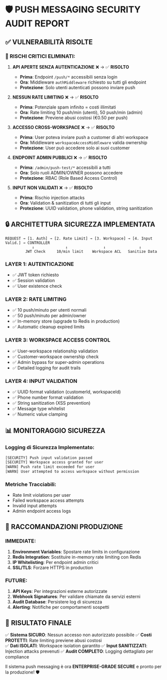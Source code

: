 # 🛡️ PUSH MESSAGING SECURITY AUDIT REPORT

## ✅ VULNERABILITÀ RISOLTE

### 🔴 RISCHI CRITICI ELIMINATI:

1. **API APERTE SENZA AUTENTICAZIONE** ❌ → ✅ **RISOLTO**
   - **Prima**: Endpoint `/push/*` accessibili senza login
   - **Ora**: Middleware `authMiddleware` richiesto su tutti gli endpoint
   - **Protezione**: Solo utenti autenticati possono inviare push

2. **NESSUN RATE LIMITING** ❌ → ✅ **RISOLTO**  
   - **Prima**: Potenziale spam infinito = costi illimitati
   - **Ora**: Rate limiting 10 push/min (utenti), 50 push/min (admin)
   - **Protezione**: Previene abusi costosi (€0.50 per push)

3. **ACCESSO CROSS-WORKSPACE** ❌ → ✅ **RISOLTO**
   - **Prima**: User poteva inviare push a customer di altri workspace
   - **Ora**: Middleware `workspaceAccessMiddleware` valida ownership
   - **Protezione**: User può accedere solo ai suoi customer

4. **ENDPOINT ADMIN PUBBLICI** ❌ → ✅ **RISOLTO**
   - **Prima**: `/admin/push-test/*` accessibili a tutti
   - **Ora**: Solo ruoli ADMIN/OWNER possono accedere
   - **Protezione**: RBAC (Role Based Access Control)

5. **INPUT NON VALIDATI** ❌ → ✅ **RISOLTO**
   - **Prima**: Rischio injection attacks
   - **Ora**: Validation & sanitization di tutti gli input
   - **Protezione**: UUID validation, phone validation, string sanitization

## 🔒 ARCHITETTURA SICUREZZA IMPLEMENTATA

```
REQUEST → [1. Auth] → [2. Rate Limit] → [3. Workspace] → [4. Input Valid.] → CONTROLLER
            ↓              ↓                ↓               ↓
         JWT Check     10/min limit    Workspace ACL   Sanitize Data
```

### LAYER 1: AUTENTICAZIONE
- ✅ JWT token richiesto  
- ✅ Session validation
- ✅ User existence check

### LAYER 2: RATE LIMITING
- ✅ 10 push/minuto per utenti normali
- ✅ 50 push/minuto per admin/owner  
- ✅ In-memory store (upgrade to Redis in production)
- ✅ Automatic cleanup expired limits

### LAYER 3: WORKSPACE ACCESS CONTROL
- ✅ User-workspace relationship validation
- ✅ Customer-workspace ownership check
- ✅ Admin bypass for super-admin operations
- ✅ Detailed logging for audit trails

### LAYER 4: INPUT VALIDATION
- ✅ UUID format validation (customerId, workspaceId)
- ✅ Phone number format validation  
- ✅ String sanitization (XSS prevention)
- ✅ Message type whitelist
- ✅ Numeric value clamping

## 📊 MONITORAGGIO SICUREZZA

### Logging di Sicurezza Implementato:
```bash
[SECURITY] Push input validation passed
[SECURITY] Workspace access granted for user
[WARN] Push rate limit exceeded for user
[WARN] User attempted to access workspace without permission
```

### Metriche Tracciabili:
- Rate limit violations per user
- Failed workspace access attempts  
- Invalid input attempts
- Admin endpoint access logs

## 🚨 RACCOMANDAZIONI PRODUZIONE

### IMMEDIATE:
1. **Environment Variables**: Spostare rate limits in configurazione
2. **Redis Integration**: Sostituire in-memory rate limiting con Redis
3. **IP Whitelisting**: Per endpoint admin critici
4. **SSL/TLS**: Forzare HTTPS in production

### FUTURE:
1. **API Keys**: Per integrazioni esterne autorizzate
2. **Webhook Signatures**: Per validare chiamate da servizi esterni  
3. **Audit Database**: Persistere log di sicurezza
4. **Alerting**: Notifiche per comportamenti sospetti

## 🎯 RISULTATO FINALE

✅ **Sistema SICURO**: Nessun accesso non autorizzato possibile
✅ **Costi PROTETTI**: Rate limiting previene abusi costosi  
✅ **Dati ISOLATI**: Workspace isolation garantito
✅ **Input SANITIZZATI**: Injection attacks prevenuti
✅ **Audit COMPLETO**: Logging dettagliato per compliance

Il sistema push messaging è ora **ENTERPRISE-GRADE SECURE** e pronto per la produzione! 🛡️